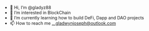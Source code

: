- 👋 Hi, I’m @gladyz88
- 👀 I’m interested in BlockChain
- 🌱 I’m currently learning how to build DeFi, Dapp and DAO projects
- 📫 How to reach me ...gladwynjoseph@outlook.com

<!---
gladyz88/gladyz88 is a ✨ special ✨ repository because its `README.md` (this file) appears on your GitHub profile.
You can click the Preview link to take a look at your changes.
--->
